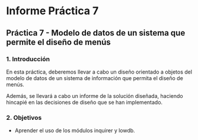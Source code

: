 # Informe Práctica 7

## Práctica 7 - Modelo de datos de un sistema que permite el diseño de menús

### 1. Introducción

En esta práctica, deberemos llevar a cabo un diseño orientado a objetos del modelo de datos de un sistema de información que permita el diseño de menús.

Además, se llevará a cabo un informe de la solución diseñada, haciendo hincapié en las decisiones de diseño que se han implementado.

### 2. Objetivos

- Aprender el uso de los módulos inquirer y lowdb.
